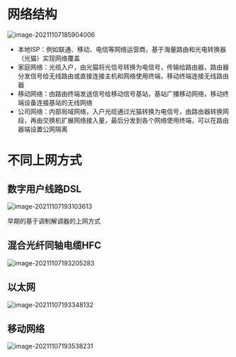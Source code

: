 # 网络结构

![image-20211107185904006](C:\Users\gaoxiang7\AppData\Roaming\Typora\typora-user-images\image-20211107185904006.png)

- 本地ISP：例如联通、移动、电信等网络运营商，基于海量路由和光电转换器（光猫）实现网络覆盖
- 家庭网络：光缆入户，由光猫将光信号转换为电信号，传输给路由器，路由器分发信号给无线路由或直接连接主机和网络使用终端，移动终端连接无线路由器
-  移动网络：由路由终端发送信号给移动信号基站，基站广播移动网络，移动终端设备连接基站的无线网络
- 公司网络：内部局域网络，入户光缆通过光猫转换为电信号，由路由器转换网段，再由交换机扩展网络接入量，最后分发到各个网络使用终端，可以在路由器端设置公网隔离





# 不同上网方式

## 数字用户线路DSL

![image-20211107193103613](C:\Users\gaoxiang7\AppData\Roaming\Typora\typora-user-images\image-20211107193103613.png)

早期的基于调制解调器的上网方式



## 混合光纤同轴电缆HFC

![image-20211107193205283](C:\Users\gaoxiang7\AppData\Roaming\Typora\typora-user-images\image-20211107193205283.png)



## 以太网

![image-20211107193348132](C:\Users\gaoxiang7\AppData\Roaming\Typora\typora-user-images\image-20211107193348132.png)



## 移动网络

![image-20211107193538231](C:\Users\gaoxiang7\AppData\Roaming\Typora\typora-user-images\image-20211107193538231.png)

